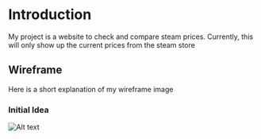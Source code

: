 # Introduction 
My project is a website to check and compare steam prices.
Currently, this will only show up the current prices from the steam store

## Wireframe

Here is a short explanation of my wireframe image

### Initial Idea
![Alt text](/wireframe-images/Initial-card-draw.png "Initial Card Draw")